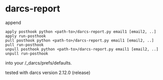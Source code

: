 # darcs-report

append

    apply posthook python <path-to>/darcs-report.py email1 [email2, ..]
    apply run-posthook
    pull posthook python <path-to>/darcs-report.py email1 [email2, ..]
    pull run-posthook
    unpull posthook python <path-to>/darcs-report.py email1 [email2, ..]
    unpull run-posthook

into your <repo>/_darcs/prefs/defaults.

tested with darcs version 2.12.0 (release)
